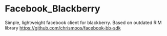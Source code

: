 Facebook_Blackberry
===================

Simple, lightweight facebook client for blackberry.
Based on outdated RIM library https://github.com/chrismoos/facebook-bb-sdk